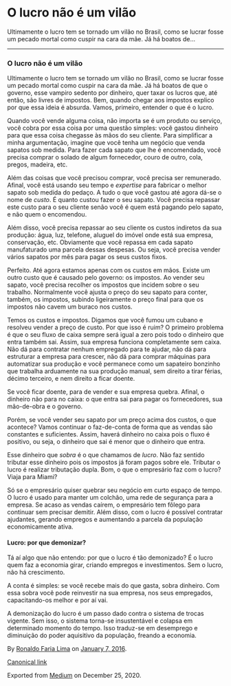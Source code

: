 O lucro não é um vilão
======================

Ultimamente o lucro tem se tornado um vilão no Brasil, como se lucrar
fosse um pecado mortal como cuspir na cara da mãe. Já há boatos de…

------------------------------------------------------------------------

### O lucro não é um vilão

Ultimamente o lucro tem se tornado um vilão no Brasil, como se lucrar
fosse um pecado mortal como cuspir na cara da mãe. Já há boatos de que o
governo, esse vampiro sedento por dinheiro, quer taxar os lucros que,
até então, são livres de impostos. Bem, quando chegar aos impostos
explico por que essa ideia é absurda. Vamos, primeiro, entender o que é
o lucro.

Quando você vende alguma coisa, não importa se é um produto ou serviço,
você cobra por essa coisa por uma questão simples: você gastou dinheiro
para que essa coisa chegasse às mãos do seu cliente. Para simplificar a
minha argumentação, imagine que você tenha um negócio que venda sapatos
sob medida. Para fazer cada sapato que lhe é encomendado, você precisa
comprar o solado de algum fornecedor, couro de outro, cola, pregos,
madeira, etc.

Além das coisas que você precisou comprar, você precisa ser remunerado.
Afinal, você está usando seu tempo e *expertise* para fabricar o melhor
sapato sob medida do pedaço. A tudo o que você gastou até agora dá-se o
nome de *custo*. É quanto custou fazer o seu sapato. Você precisa
repassar este custo para o seu cliente senão você é quem está pagando
pelo sapato, e não quem o encomendou.

Além disso, você precisa repassar ao seu cliente os custos indiretos da
sua produção: água, luz, telefone, aluguel do imóvel onde está sua
empresa, conservação, etc. Obviamente que você repassa em cada sapato
manufaturado uma parcela dessas despesas. Ou seja, você precisa vender
vários sapatos por mês para pagar os seus custos fixos.

Perfeito. Até agora estamos apenas com os custos em mãos. Existe um
outro custo que é causado pelo governo: os impostos. Ao vender seu
sapato, você precisa recolher os impostos que incidem sobre o seu
trabalho. Normalmente você ajusta o preço do seu sapato para conter,
também, os impostos, subindo ligeiramente o preço final para que os
impostos não cavem um buraco nos custos.

Temos os custos e impostos. Digamos que você fumou um cubano e resolveu
vender a preço de custo. Por que isso é ruim? O primeiro problema é que
o seu fluxo de caixa sempre será igual a zero pois todo o dinheiro que
entra também sai. Assim, sua empresa funciona completamente sem caixa.
Não dá para contratar nenhum empregado para te ajudar, não dá para
estruturar a empresa para crescer, não dá para comprar máquinas para
automatizar sua produção e você permanece como um sapateiro bonzinho que
trabalha arduamente na sua produção manual, sem direito a tirar férias,
décimo terceiro, e nem direito a ficar doente.

Se você ficar doente, para de vender e sua empresa quebra. Afinal, o
dinheiro não para no caixa: o que entra sai para pagar os fornecedores,
sua mão-de-obra e o governo.

Porém, se você vender seu sapato por um preço acima dos custos, o que
acontece? Vamos continuar o faz-de-conta de forma que as vendas são
constantes e suficientes. Assim, haverá dinheiro no caixa pois o fluxo é
positivo, ou seja, o dinheiro que sai é menor que o dinheiro que entra.

Esse dinheiro que *sobra* é o que chamamos de *lucro*. Não faz sentido
tributar esse dinheiro pois os impostos já foram pagos sobre ele.
Tributar o lucro é realizar tributação dupla. Bom, o que o empresário
faz com o lucro? Viaja para Miami?

Só se o empresário quiser quebrar seu negócio em curto espaço de tempo.
O lucro é usado para manter um colchão, uma rede de segurança para a
empresa. Se acaso as vendas caírem, o empresário tem fôlego para
continuar sem precisar demitir. Além disso, com o lucro é possível
contratar ajudantes, gerando empregos e aumentando a parcela da
população economicamente ativa.

#### Lucro: por que demonizar?

Tá aí algo que não entendo: por que o lucro é tão demonizado? É o lucro
quem faz a economia girar, criando empregos e investimentos. Sem o
lucro, não há crescimento.

A conta é simples: se você recebe mais do que gasta, sobra dinheiro. Com
essa sobra você pode reinvestir na sua empresa, nos seus empregados,
capacitando-os melhor e por aí vai.

A demonização do lucro é um passo dado contra o sistema de trocas
vigente. Sem isso, o sistema torna-se insustentável e colapsa em
determinado momento do tempo. Isso traduz-se em desemprego e diminuição
do poder aquisitivo da população, freando a economia.

By
<a href="https://medium.com/@ronaldolima" class="p-author h-card">Ronaldo Faria Lima</a>
on [January 7, 2016](https://medium.com/p/a982d27fbf34).

<a href="https://medium.com/@ronaldolima/o-lucro-n%C3%A3o-%C3%A9-um-vil%C3%A3o-a982d27fbf34" class="p-canonical">Canonical link</a>

Exported from [Medium](https://medium.com) on December 25, 2020.
